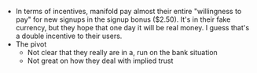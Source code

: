 - In terms of incentives, manifold pay almost their entire "willingness to pay" for new signups in the signup bonus ($2.50). It's in their fake currency, but they hope that one day it will be real money. I guess that's a double incentive to their users.
- The pivot
	- Not clear that they really are in a, run on the bank situation
	- Not great on how they deal with implied trust